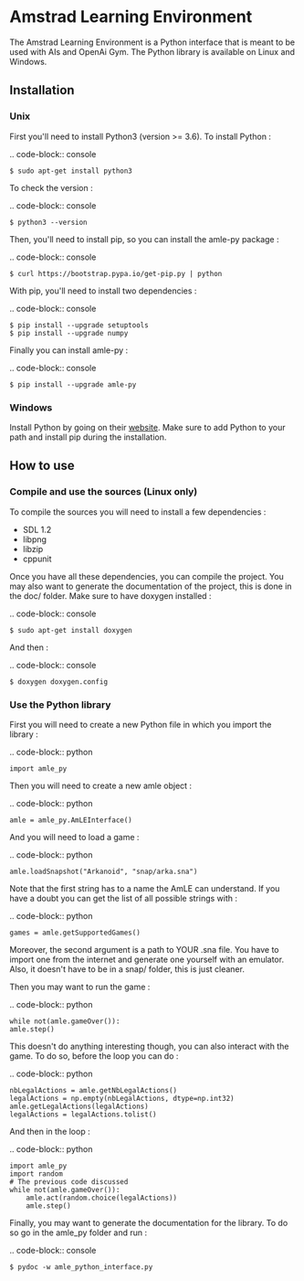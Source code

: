 # Amstrad Learning Environment

The Amstrad Learning Environment is a Python interface that is meant to be used with AIs and OpenAi Gym. The Python library is
available on Linux and Windows.

## Installation

### Unix

First you'll need to install Python3 (version >= 3.6). To install Python : 

.. code-block:: console

    $ sudo apt-get install python3

To check the version :

.. code-block:: console

    $ python3 --version

Then, you'll need to install pip, so you can install the amle-py package :

.. code-block:: console

    $ curl https://bootstrap.pypa.io/get-pip.py | python

With pip, you'll need to install two dependencies :

.. code-block:: console

    $ pip install --upgrade setuptools
    $ pip install --upgrade numpy


Finally you can install amle-py :

.. code-block:: console

    $ pip install --upgrade amle-py


### Windows 

Install Python by going on their [website](https://www.python.org/downloads/). Make sure to add Python to your path and install pip during the installation.

## How to use

### Compile and use the sources (Linux only)

To compile the sources you will need to install a few dependencies :

- SDL 1.2
- libpng
- libzip
- cppunit

Once you have all these dependencies, you can compile the project. You may also want to generate the documentation of the project, this is done in the doc/ folder. Make sure to have doxygen installed :

.. code-block:: console

    $ sudo apt-get install doxygen

And then : 

.. code-block:: console

    $ doxygen doxygen.config

### Use the Python library

First you will need to create a new Python file in which you import the library :

.. code-block:: python

    import amle_py

Then you will need to create a new amle object :

.. code-block:: python

    amle = amle_py.AmLEInterface()

And you will need to load a game :

.. code-block:: python

    amle.loadSnapshot("Arkanoid", "snap/arka.sna")


Note that the first string has to a name the AmLE can understand. If you have a doubt you can get the list of all possible strings with : 

.. code-block:: python

    games = amle.getSupportedGames()


Moreover, the second argument is a path to YOUR .sna file. You have to import one from the internet and generate one yourself with an emulator. Also, it doesn't have to be in a snap/ folder, this is just cleaner.

Then you may want to run the game : 

.. code-block:: python

    while not(amle.gameOver()):
    amle.step()

This doesn't do anything interesting though, you can also interact with the game. To do so, before the loop you can do : 

.. code-block:: python

    nbLegalActions = amle.getNbLegalActions()
    legalActions = np.empty(nbLegalActions, dtype=np.int32)
    amle.getLegalActions(legalActions)
    legalActions = legalActions.tolist()

And then in the loop :

.. code-block:: python

    import amle_py
    import random
    # The previous code discussed
    while not(amle.gameOver()):
        amle.act(random.choice(legalActions))
        amle.step()

Finally, you may want to generate the documentation for the library. To do so go in the amle_py folder and run :

.. code-block:: console

    $ pydoc -w amle_python_interface.py